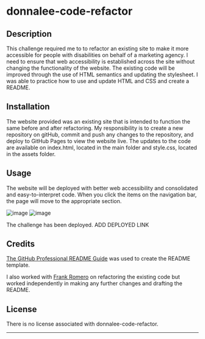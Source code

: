 # donnalee-code-refactor

## Description

This challenge required me to to refactor an existing site to make it more accessible for people with disabilities on behalf of a marketing agency. I need to ensure that web accessibility is established across the site without changing the functionality of the website. The existing code will be improved through the use of HTML semantics and updating the stylesheet. I was able to practice how to use and update HTML and CSS and create a README.

## Installation

The website provided was an existing site that is intended to function the same before and after refactoring. My responsibility is to create a new repository on gitHub, commit and push any changes to the repository, and deploy to GitHub Pages to view the website live. The updates to the code are available on index.html, located in the main folder and style.css, located in the assets folder.

## Usage

The website will be deployed with better web accessibility and consolidated and easy-to-interpret code. When you click the items on the navigation bar, the page will move to the appropriate section. 

![image](https://github.com/dhl287/challenge-one/assets/133473429/ed225d57-653c-4fa3-96e9-cac569f6bf1e)
![image](https://github.com/dhl287/challenge-one/assets/133473429/0fc1737e-1698-444f-bcbd-f02febe50c85)

The challenge has been deployed. 
ADD DEPLOYED LINK

## Credits

[The GitHub Professional README Guide](https://coding-boot-camp.github.io/full-stack/github/professional-readme-guide) was used to create the README template.

I also worked with [Frank Romero](https://github.com/FROMERO63) on refactoring the existing code but worked independently in making any further changes and drafting the README. 

## License

There is no license associated with donnalee-code-refactor. 

---


